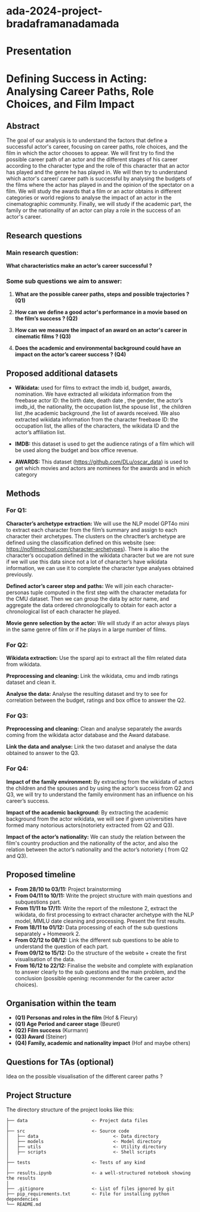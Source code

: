 # ada-2024-project-bradaframanadamada

# Presentation

# Defining Success in Acting: Analysing Career Paths, Role Choices, and Film Impact

## Abstract

The goal of our analysis is to understand the factors that define a successful actor's career, focusing on career paths, role choices, and the film in which the actor chooses to appear. We will first try to find the possible career path of an actor and the different stages of his career according to the character type and the role of this character that an actor has played and the genre he has played in. We will then try to understand which actor's career/ career path is successful by analysing the budgets of the films where the actor has played in and the opinion of the spectator on a film.  We will study the awards that a film or an actor obtains in different categories or world regions to analyse the impact of an actor in the cinematographic community. Finally, we will study if the academic part, the family or the nationality of an actor can play a role in the success of an actor's career. 

## Research questions
### Main research question: 

**What characteristics make an actor’s career successful ?**

### Some sub questions we aim to answer:

1. **What are the possible career paths, steps and possible trajectories ? (Q1)**

2. **How can we define a good actor's performance in a movie based on the film’s success ? (Q2)**

3. **How can we measure the impact of an award on an actor's career in cinematic films ? (Q3)**

4. **Does the academic and environmental background could have an impact on the actor’s career success ? (Q4)**

## Proposed additional datasets
- **Wikidata:** used for films to extract the imdb id, budget, awards, nomination. We have extracted all wikidata information from the freebase actor ID:  the birth date, death date , the gender, the actor’s imdb_id,  the nationality, the occupation list,the spouse list , the children list ,the academic background ,the list of awards received. We also extracted wikidata information from the character freebase ID: the occupation list, the allies of the characters, the wikidata ID and the actor’s affiliation list. 

- **IMDB:** this dataset is used to get the audience ratings of a film which will be used along the budget and box office revenue.

- **AWARDS:** This dataset (https://github.com/DLu/oscar_data) is used to get which movies and actors are nominees for the awards and in which category

## Methods
### For Q1: 
**Character’s archetype extraction:** We will use the NLP model GPT4o mini to extract each character from the film’s summary and assign to each character their archetypes. The clusters on the chractter’s archetype are defined using the classification defined on this website (see: https://nofilmschool.com/character-archetypes). There is also the character’s occupation defined in the wikidata character but we are not sure if we will use this data since not a lot of character’s have wikidata information, we can use it to complete the character type analyses obtained previously. 

**Defined actor’s career step and paths:** We will join each character-personas tuple computed in the first step with the character metadata for the CMU dataset. Then we can group the data by actor name, and aggregate the data ordered chronologically to obtain for each actor a chronological list of each character he played.

**Movie genre selection by the actor:** We will study if an actor always plays in the same genre of film or if he plays in a large number of films.

### For Q2:
**Wikidata extraction:** Use the sparql api to extract all the film related data from wikidata.

**Preprocessing and cleaning:** Link the wikidata, cmu and imdb ratings dataset and clean it.

**Analyse the data:** Analyse the resulting dataset and try to see for correlation between the budget, ratings and box office to answer the Q2.

### For Q3:
**Preprocessing and cleaning:** Clean and analyse separately the awards coming from the wikidata actor database and the Award database.

**Link the data and analyse:** Link the two dataset and analyse the data obtained to answer to the Q3.

### For Q4:
**Impact of the family environment:** By extracting from the wikidata of actors the children and the spouses and by using the actor’s success from Q2 and Q3, we  will try to understand the family environment has an influence on his career’s success. 

**Impact of the academic background:**  By extracting the academic background from the actor wikidata, we will see if given universities have formed many notorious actors(notoriety extracted from Q2 and Q3). 

**Impact of the actor’s nationality:** We can study the relation between the film's country production and the nationality of the actor, and also the relation between the actor’s nationality and the actor’s notoriety ( from Q2 and Q3). 

## Proposed timeline
- **From 28/10 to 03/11:** Project brainstorming
- **From 04/11 to 10/11:** Write the project structure with main questions and subquestions part.
- **From  11/11 to 17/11:** Write the report of the milestone 2, extract the wikidata, do first processing to extract character archetype with the NLP model, MMLU date cleaning and processing. Present the first results. 
- **From 18/11 to 01/12:** Data processing of each of the sub questions separately + Homework 2. 
- **From 02/12 to 08/12:** Link the different sub questions to be able to understand the question of each part.
- **From 09/12 to 15/12:** Do the structure of the website + create the first visualisation of the data.
- **From 16/12 to 22/12:** Finalise the website and complete with explanation to answer clearly to the sub questions and the main problem, and the conclusion (possible opening: recommender for the career actor choices). 

## Organisation within the team
- **(Q1) Personas and roles in the film** (Hof & Fleury)
- **(Q1) Age Period and career stage** (Beuret)
- **(Q2) Film success** (Kurmann)
- **(Q3) Award** (Steiner)
- **(Q4) Family, academic and nationality impact** (Hof and maybe  others)

## Questions for TAs (optional)
Idea on the possible visualisation of the different career paths ?



## Project Structure

The directory structure of the project looks like this:

```
├── data                        <- Project data files
│
├── src                         <- Source code
│   ├── data                            <- Data directory
│   ├── models                          <- Model directory
│   ├── utils                           <- Utility directory
│   ├── scripts                         <- Shell scripts
│
├── tests                       <- Tests of any kind
│
├── results.ipynb               <- a well-structured notebook showing the results
│
├── .gitignore                  <- List of files ignored by git
├── pip_requirements.txt        <- File for installing python dependencies
└── README.md
```

